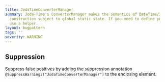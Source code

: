 ```yaml
---
title: JodaTimeConverterManager
summary: Joda-Time's ConverterManager makes the semantics of DateTime/Instant/etc
  construction subject to global static state. If you need to define your own converters,
  use a helper.
layout: bugpattern
tags: ''
severity: WARNING
---
```


<!--
*** AUTO-GENERATED, DO NOT MODIFY ***
To make changes, edit the @BugPattern annotation or the explanation in docs/bugpattern.
-->



## Suppression
Suppress false positives by adding the suppression annotation `@SuppressWarnings("JodaTimeConverterManager")` to the enclosing element.
